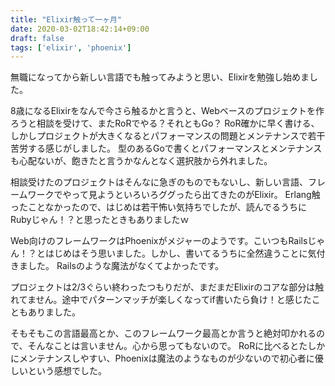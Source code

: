 ```yaml
---
title: "Elixir触って一ヶ月"
date: 2020-03-02T18:42:14+09:00
draft: false
tags: ['elixir', 'phoenix']
---
```


無職になってから新しい言語でも触ってみようと思い、Elixirを勉強し始めました。

8歳になるElixirをなんで今さら触るかと言うと、Webベースのプロジェクトを作ろうと相談を受けて、またRoRでやる？それともGo？
RoR確かに早く書ける、しかしプロジェクトが大きくなるとパフォーマンスの問題とメンテナンスで若干苦労する感じがしました。
型のあるGoで書くとパフォーマンスとメンテナンスも心配ないが、飽きたと言うかなんとなく選択肢から外れました。

相談受けたのプロジェクトはそんなに急ぎのものでもないし、新しい言語、フレームワークでやって見ようといろいろググったら出てきたのがElixir。
Erlang触ったことなかったので、はじめは若干怖い気持ちでしたが、読んでるうちにRubyじゃん！？と思ったときもありましたｗ

Web向けのフレームワークはPhoenixがメジャーのようです。こいつもRailsじゃん！？とはじめはそう思いました。しかし、書いてるうちに全然違うことに気付きました。
Railsのような魔法がなくてよかったです。

プロジェクトは2/3ぐらい終わったつもりだが、まだまだElixirのコアな部分は触れてません。途中でパターンマッチが楽しくなってif書いたら負け！と感じたこともありました。

そもそもこの言語最高とか、このフレームワーク最高とか言うと絶対叩かれるので、そんなことは言いません。心から思ってもないので。
RoRに比べるとたしかにメンテナンスしやすい、Phoenixは魔法のようなものが少ないので初心者に優しいという感想でした。
